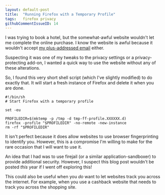 ```yaml
---
layout: default-post
title:  "Running Firefox with a Temporary Profile"
tags:   firefox privacy
githubCommentIssueID: 14
---
```


I was trying to book a hotel, but the somewhat-awful website wouldn't let me
complete the online purchase. I know the website is awful because it wouldn't
accept [my plus-addressed email][plus-addressed-email] either.

Suspecting it was one of my tweaks to the privacy settings or a privacy-protecting
add-on, I wanted a quick way to use the website without any of these alterations.

So, I found this very short shell script (which I've slightly modified) to do
exactly that. It will start a fresh instance of Firefox and delete it when you
are done.

```
#!/bin/sh
# Start Firefox with a temporary profile

set -eu

PROFILEDIR=$(mktemp -p /tmp -d tmp-ff-profile.XXXXXX.d)
firefox -profile "$PROFILEDIR" -no-remote -new-instance
rm -rf "$PROFILEDIR"
```

It isn't perfect because it does allow websites to use browser fingerprinting
to identify you. However, this is a compromise I'm willing to make for the rare
occasion that I will want to use it.

An idea that I had was to use firejail (or a similar application-sandboxer) to
provide additional security. However, I suspect this blog post wouldn't be posted
*this* year if I went off exploring this!

This could also be useful when you *do* want to let websites track you across
the internet. For example, when you use a cashback website that needs to track
you across the shopping site.


[plus-addressed-email]: <{{ site.baseurl }}{% post_url 2016-10-16-absolutely-zero-email-spam %}>
